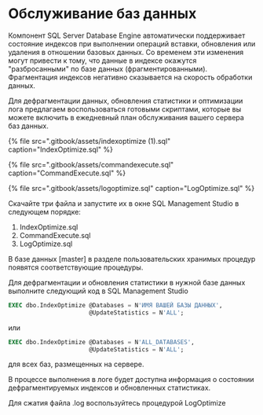 # Обслуживание баз данных

Компонент SQL Server Database Engine автоматически поддерживает состояние индексов при выполнении операций вставки, обновления или удаления в отношении базовых данных. Со временем эти изменения могут привести к тому, что данные в индексе окажутся "разбросанными" по базе данных \(фрагментированными\). Фрагментация индексов негативно сказывается на скорость обработки данных.

Для дефрагментации данных, обновления статистики и оптимизации лога предлагаем воспользоваться готовыми скриптами, которые вы можете включить в ежедневный план обслуживания вашего сервера баз данных.

{% file src=".gitbook/assets/indexoptimize \(1\).sql" caption="IndexOptimize.sql" %}

{% file src=".gitbook/assets/commandexecute.sql" caption="CommandExecute.sql" %}

{% file src=".gitbook/assets/logoptimize.sql" caption="LogOptimize.sql" %}

Скачайте три файла и запустите их в окне SQL Management Studio в следующем порядке:

1. IndexOptimize.sql
2. CommandExecute.sql
3. LogOptimize.sql

В базе данных \[master\] в разделе пользовательских хранимых процедур появятся соответствующие процедуры.

Для дефрагментации и обновления статистики в нужной базе данных выполните следующий код в SQL Management Studio

```sql
EXEC dbo.IndexOptimize @Databases = N'ИМЯ ВАШЕЙ БАЗЫ ДАННЫХ',
                       @UpdateStatistics = N'ALL';
```

или

```sql
EXEC dbo.IndexOptimize @Databases = N'ALL_DATABASES',
                       @UpdateStatistics = N'ALL';
```

для всех баз, размещенных на сервере.

В процессе выполнения в логе будет доступна информация о состоянии дефрагментируемых индексов и обновленных статистиках.

Для сжатия файла .log воспользуйтесь процедурой LogOptimize

